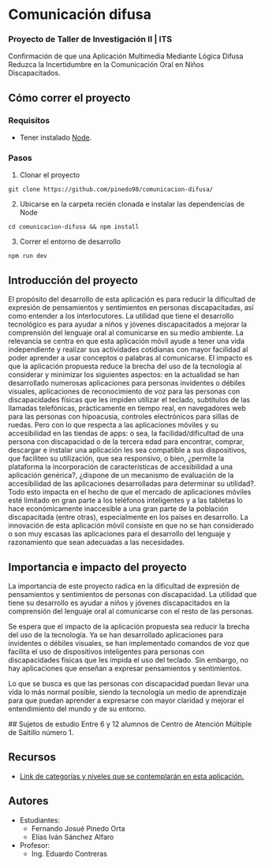 # Comunicación difusa
### Proyecto de Taller de Investigación II  |  ITS
Confirmación de que una Aplicación Multimedia Mediante Lógica Difusa Reduzca la Incertidumbre en la Comunicación Oral en Niños Discapacitados.

## Cómo correr el proyecto
### Requisitos
- Tener instalado [Node](https://nodejs.org/es/download/).
### Pasos
1. Clonar el proyecto
 ```
git clone https://github.com/pinedo98/comunicacion-difusa/
```

2. Ubicarse en la carpeta recién clonada e instalar las dependencias de Node
 ```
cd comunicacion-difusa && npm install
```

3. Correr el entorno de desarrollo
 ```
npm run dev
```

## Introducción del proyecto
El propósito del desarrollo de esta aplicación es para reducir la dificultad de expresión de pensamientos y sentimientos en personas discapacitadas, así como entender a los interlocutores. La utilidad que tiene el desarrollo tecnológico es para ayudar a niños y jóvenes discapacitados a mejorar la comprensión del lenguaje oral al comunicarse en su medio ambiente. La relevancia se centra en que esta aplicación móvil ayude a tener una vida independiente y realizar sus actividades cotidianas con mayor facilidad al poder aprender a usar conceptos o palabras al comunicarse. El impacto es que la aplicación propuesta reduce la brecha del uso de la tecnología al considerar y minimizar los siguientes aspectos: en la actualidad se han desarrollado numerosas aplicaciones para personas invidentes o débiles visuales, aplicaciones de reconocimiento de voz para las personas con discapacidades físicas que les impiden utilizar el teclado, subtítulos de las llamadas telefónicas, prácticamente en tiempo real, en navegadores web para las personas con hipoacusia, controles electrónicos para sillas de ruedas. Pero con lo que respecta a las aplicaciones móviles y su accesibilidad en las tiendas de apps: o sea, la facilidad/dificultad de una persona con discapacidad o de la tercera edad para encontrar, comprar, descargar e instalar una aplicación les sea compatible a sus dispositivos, que faciliten su utilización, que sea responsivo, o bien, ¿permite la plataforma la incorporación de características de accesibilidad a una aplicación genérica?, ¿dispone de un mecanismo de evaluación de la accesibilidad de las aplicaciones desarrolladas para determinar su utilidad?. Todo esto impacta en el hecho de que el mercado de aplicaciones móviles esté limitado en gran
parte a los teléfonos inteligentes y a las tabletas lo hace económicamente inaccesible a una gran parte de la población discapacitada (entre otras), especialmente en los países en desarrollo. La innovación de esta aplicación móvil consiste en que no se han considerado o son muy escasas las aplicaciones para el desarrollo del lenguaje y razonamiento que sean adecuadas a las necesidades.

## Importancia e impacto del proyecto
La importancia de este proyecto radica en la dificultad de expresión de pensamientos y sentimientos de personas con discapacidad. La utilidad que tiene su desarrollo es ayudar a niños y jóvenes discapacitados en la comprensión del lenguaje oral al comunicarse con el resto de las personas.

Se espera que el impacto de la aplicación propuesta sea reducir la brecha del uso de la tecnología. Ya se han desarrollado aplicaciones para invidentes o débiles visuales, se han implementado comandos de voz que facilita el uso de dispositivos inteligentes para personas con discapacidades físicas que les impida el uso del teclado. Sin embargo, no hay aplicaciones que enseñan a expresar pensamientos y sentimientos. 

Lo que se busca es que las personas con discapacidad puedan llevar una vida lo más normal posible, siendo la tecnología un medio de aprendizaje para que puedan aprender a expresarse con mayor claridad y mejorar el entendimiento del mundo y de su entorno.

## Sujetos de estudio
Entre 6 y 12 alumnos de  Centro de Atención Múltiple de Saltillo número 1.

## Recursos
- [Link de categorías y niveles que se contemplarán en esta aplicación.](https://docs.google.com/spreadsheets/d/15aN18AeGilWntIPrwkU7ACqDqJcY4RNe_7LJ0-ciGL4/edit?usp=sharing)

## Autores
- Estudiantes:
  - Fernando Josué Pinedo Orta
  - Elías Iván Sánchez Alfaro
- Profesor:
  - Ing. Eduardo Contreras
